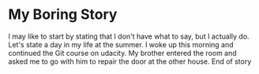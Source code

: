 # My Boring Story
I may like to start by stating that I don't have what to say, but I actually do.
Let's state a day in my  life at the summer. I woke up this morning and continued the Git course on udacity. My brother entered the room and asked me to go with him to repair the door at the other house. End of story